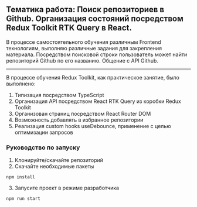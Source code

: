 ## Тематика работа: Поиск репозиториев в Github. Организация состояний посредством Redux Toolkit RTK Query в React.
В процессе самостоятельного обучения различным Frontend технологиям, выполняю различные задания для закрепления материала.
Посредством поисковой строки пользователь может найти репозиторий Github по его названию. Общение с API Github.
____

В процессе обучения Redux Toolkit, как практическое занятие, было выполнено:
1. Типизация посредством TypeScript
2. Организация API посредством React RTK Query из коробки Redux Toolkit
3. Организован страниц посредством React Router DOM
4. Возможность добавлять в избранное репозитории
5. Реализация custom hooks useDebounce, применение с целью оптимизации запросов

### Руководство по запуску
1. Клонируйте/скачайте репозиторий
2. Скачайте необходимые пакеты
```
npm install
```
3. Запусите проект в режиме разработчика
```
npm run start
```

